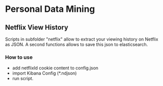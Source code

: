 # Personal Data Mining

## Netflix View History
Scripts in subfolder "netflix" allow to extract your viewing history on Netflix as JSON. A second functions 
allows to save this json to elasticsearch.

### How to use
* add netflixId cookie content to config.json
* import Kibana Config (*.ndjson)
* run script.